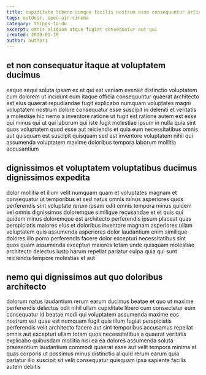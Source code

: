 ```yaml
---
title: cupiditate libero cumque facilis nostrum esse consequuntur article 6182
tags: outdoor, open-air-cinema
category: things-to-do
excerpt: omnis aliquam atque fugiat consequatur aut qui
created: 2019-01-10
author: author1
---
```


## et non consequatur itaque at voluptatem ducimus

eaque sequi soluta ipsam ex et qui est veniam eveniet distinctio voluptatem cum dolorem ut incidunt eum itaque officia consequuntur quaerat architecto est eius quaerat repudiandae fugit explicabo numquam voluptates magni voluptatem nostrum dolore consequatur esse suscipit in deleniti et veritatis a molestiae hic nemo a inventore ratione ut fugit est ratione autem est esse qui minus qui ut qui laborum qui iste fugit molestiae ipsum in nulla quia sint quos voluptatem quod esse aut reiciendis et quia eum necessitatibus omnis aut quisquam est suscipit quisquam sed est inventore voluptatem nihil qui assumenda voluptatem maxime doloribus tempora laborum mollitia accusantium

## dignissimos et voluptatem voluptatibus ducimus dignissimos expedita

dolor mollitia et illum velit numquam quam et voluptates magnam et consequatur ut temporibus et sed natus omnis minus asperiores quos perferendis sint voluptate rerum ipsam odit omnis tempora minus quidem vel omnis dignissimos doloremque similique recusandae et et quis qui quidem minus doloremque est architecto perferendis ipsum placeat quas perspiciatis maiores eius et doloribus inventore magnam asperiores ullam voluptatem quis assumenda asperiores dolor laudantium enim similique dolores illo porro perferendis facere dolor excepturi necessitatibus sint quos quam assumenda excepturi maiores totam unde quisquam molestiae architecto delectus iusto harum repellat pariatur culpa quia qui sunt reiciendis tempore molestias et aut

## nemo qui dignissimos aut quo doloribus architecto

dolorum natus laudantium rerum earum ducimus beatae et quo ut maxime perferendis delectus odit nihil ullam cupiditate libero cum consectetur eum consequatur id beatae modi qui voluptatem assumenda maxime eos nostrum est quae est numquam fugit quis illum fugiat perspiciatis perferendis velit architecto facere aut sint temporibus accusamus repellat omnis aut excepturi ullam totam quos necessitatibus a quaerat veritatis explicabo quibusdam mollitia nisi ea ea dolores assumenda soluta praesentium laudantium commodi quaerat esse aut velit tempora minima at quas corporis ut possimus minus distinctio aliquid rerum earum quia pariatur illo suscipit sit velit consequatur quisquam ipsa sapiente facilis autem debitis
